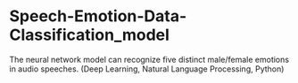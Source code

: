 # Speech-Emotion-Data-Classification_model
The neural network model can recognize five distinct male/female emotions in audio speeches. (Deep Learning, Natural Language Processing, Python)
